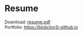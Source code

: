 # Resume

Download: [resume.pdf](https://github.com/blckclov3r/Portfolio-ReactJS/files/8936542/aljun.pdf) <br/>
Portfolio: https://blckclov3r.github.io


